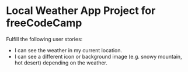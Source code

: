 # Local Weather App Project for freeCodeCamp

Fulfill the following user stories:
<ul>
<li>I can see the weather in my current location.</li>
<li>I can see a different icon or background image (e.g. snowy mountain, hot desert) depending on the weather.</li>
</ul>
